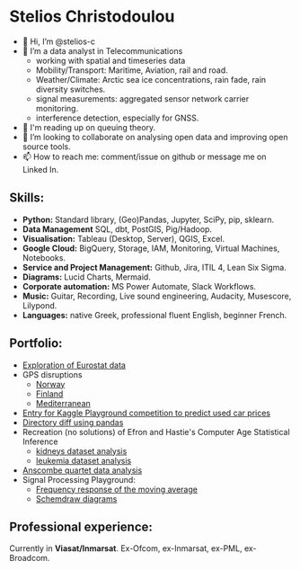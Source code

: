 # Stelios Christodoulou
- 👋 Hi, I’m @stelios-c
- 👀 I’m a data analyst in Telecommunications
  - working with spatial and timeseries data
  - Mobility/Transport: Maritime, Aviation, rail and road.
  - Weather/Climate: Arctic sea ice concentrations, rain fade, rain diversity switches.
  - signal measurements: aggregated sensor network carrier monitoring. 
  - interference detection, especially for GNSS. 
- 🌱 I'm reading up on queuing theory.
- 💞️ I’m looking to collaborate on analysing open data and improving open source tools.
- 📫 How to reach me: comment/issue on github or message me on Linked In.

## Skills:  
- **Python:** Standard library, (Geo)Pandas, Jupyter, SciPy, pip, sklearn.
- **Data Management** SQL, dbt, PostGIS, Pig/Hadoop.
- **Visualisation:**  Tableau (Desktop, Server), QGIS, Excel.
- **Google Cloud:** BigQuery, Storage, IAM, Monitoring, Virtual Machines, Notebooks.
- **Service and Project Management:**  Github, Jira, ITIL 4, Lean Six Sigma.  
- **Diagrams:** Lucid Charts, Mermaid.
- **Corporate automation:** MS Power Automate, Slack Workflows.
- **Music:** Guitar, Recording, Live sound engineering, Audacity, Musescore, Lilypond.
- **Languages:** native Greek, professional fluent English, beginner French.

## Portfolio:
- [Exploration of Eurostat data](https://github.com/stelios-c/eurostat_eda)
- GPS disruptions
  - [Norway](https://github.com/stelios-c/GPS_analysis/blob/main/norway.ipynb)
  - [Finland](https://github.com/stelios-c/GPS_analysis/blob/main/finland_disturbances.ipynb)
  - [Mediterranean](https://github.com/stelios-c/GPS_analysis/blob/main/GPS_interference_analysis.md)
- [Entry for Kaggle Playground competition to predict used car prices](https://github.com/stelios-c/used_cars_regression_kaggle)
- [Directory diff using pandas](https://github.com/stelios-c/utilities/blob/main/generate_data.ipynb)
- Recreation (no solutions) of Efron and Hastie's Computer Age Statistical Inference
  - [kidneys dataset analysis](https://github.com/stelios-c/stat_inf_public/blob/main/kidneys_no_solutions.ipynb)
  - [leukemia dataset analysis](https://github.com/stelios-c/stat_inf_public/blob/main/all_aml.ipynb)
- [Anscombe quartet data analysis](https://github.com/stelios-c/stat_inf_public/blob/main/anscombe/anscombe.ipynb)
- Signal Processing Playground:
  - [Frequency response of the moving average](https://github.com/stelios-c/sig_proc/blob/main/scipy_ma.ipynb)
  - [Schemdraw diagrams](https://github.com/stelios-c/sig_proc/blob/main/schematic.ipynb)

## Professional experience:
 Currently in **Viasat/Inmarsat**. Ex-Ofcom, ex-Inmarsat, ex-PML, ex-Broadcom.
<!---
stelios-c/stelios-c is a ✨ special ✨ repository because its `README.md` (this file) appears on your GitHub profile.
You can click the Preview link to take a look at your changes.
--->
